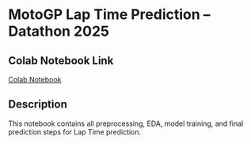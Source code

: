 # MotoGP Lap Time Prediction – Datathon 2025

## Colab Notebook Link  
[Colab Notebook](https://colab.research.google.com/drive/your-notebook-id)

## Description  
This notebook contains all preprocessing, EDA, model training, and final prediction steps for Lap Time prediction.
